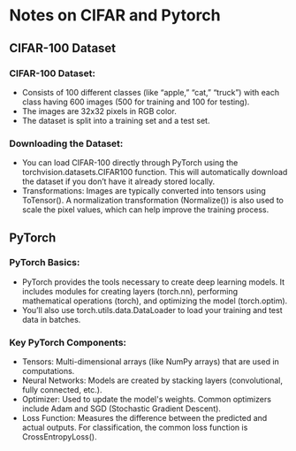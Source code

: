 # Notes on CIFAR and Pytorch

## CIFAR-100 Dataset 
### CIFAR-100 Dataset:
- Consists of 100 different classes (like “apple,” “cat,” “truck”) with each class having 600 images (500 for training and 100 for testing).
- The images are 32x32 pixels in RGB color.
- The dataset is split into a training set and a test set.
### Downloading the Dataset:
- You can load CIFAR-100 directly through PyTorch using the torchvision.datasets.CIFAR100 function. This will automatically download the dataset if you don’t have it already stored locally.
- Transformations: Images are typically converted into tensors using ToTensor(). A normalization transformation (Normalize()) is also used to scale the pixel values, which can help improve the training process.
## PyTorch 
### PyTorch Basics:
- PyTorch provides the tools necessary to create deep learning models. It includes modules for creating layers (torch.nn), performing mathematical operations (torch), and optimizing the model (torch.optim).
- You’ll also use torch.utils.data.DataLoader to load your training and test data in batches.
### Key PyTorch Components:
- Tensors: Multi-dimensional arrays (like NumPy arrays) that are used in computations.
- Neural Networks: Models are created by stacking layers (convolutional, fully connected, etc.).
- Optimizer: Used to update the model's weights. Common optimizers include Adam and SGD (Stochastic Gradient Descent).
- Loss Function: Measures the difference between the predicted and actual outputs. For classification, the common loss function is CrossEntropyLoss().

